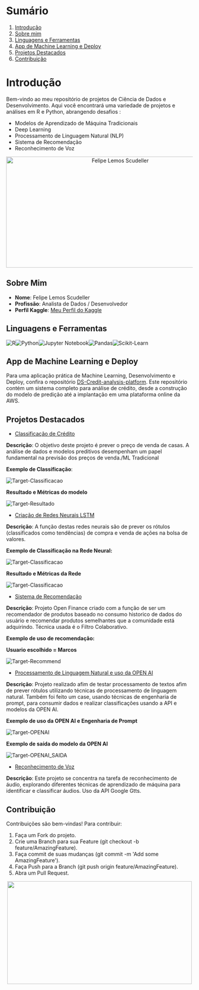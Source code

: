 # Sumário

1. [Introdução](#Introdução)
2. [Sobre mim](#Sobre-mim)
3. [Linguagens e Ferramentas](#Linguagens-e-Ferramentas)
4. [App de Machine Learning e Deploy](#App-de-Machine-Learning-e-Deploy)
5. [Projetos Destacados](#Projetos-Destacados)
6. [Contribuição](#Contribuição)

# Introdução

Bem-vindo ao meu repositório de projetos de Ciência de Dados e Desenvolvimento. Aqui você encontrará uma variedade de projetos e análises em R e Python, abrangendo desafios :

- Modelos de Aprendizado de Máquina Tradicionais
- Deep Learning
- Processamento de Linguagem Natural (NLP)
- Sistema de Recomendação
- Reconhecimento de Voz


<div style="text-align: center;">
  <img src="https://images.ctfassets.net/3viuren4us1n/6Uc2KZoG6vTJ2c5xGCxNTb/2461a7b51b9164b9a2b35f42e8c6152e/Games-Data.jpg" alt="Felipe Lemos Scudeller" width="600" height="300">
</div>

## Sobre Mim

- **Nome**: Felipe Lemos Scudeller
- **Profissão**: Analista de Dados / Desenvolvedor
- **Perfil Kaggle**: [Meu Perfil do Kaggle](https://www.kaggle.com/gajshield)

## Linguagens e Ferramentas
![R](https://img.shields.io/badge/R-276DC3?style=for-the-badge&logo=R&logoColor=white)![Python](https://img.shields.io/badge/Python-3776AB?style=for-the-badge&logo=python&logoColor=white)![Jupyter Notebook](https://img.shields.io/badge/Jupyter-Notebook-F37626?style=for-the-badge&logo=jupyter&logoColor=white)![Pandas](https://img.shields.io/badge/Pandas-150458?style=for-the-badge&logo=pandas&logoColor=white)![Scikit-Learn](https://img.shields.io/badge/Scikit--Learn-F7931E?style=for-the-badge&logo=scikit-learn&logoColor=white)

## App de Machine Learning e Deploy

Para uma aplicação prática de Machine Learning, Desenvolvimento e Deploy, confira o repositório [DS-Credit-analysis-platform](https://github.com/scudellerlemos/-DS-Credit-analysis-platform). Este repositório contém um sistema completo para análise de crédito, desde a construção do modelo de predição até a implantação em uma plataforma online da AWS.

## Projetos Destacados

- [Classificação de Crédito](https://github.com/scudellerlemos/Machine-Learning-Projects/blob/main/Kaggle%20Challenges/Classification_and_Clusters.ipynb)

**Descrição**: O objetivo deste projeto é prever o preço de venda de casas. A análise de dados e modelos preditivos desempenham um papel fundamental na previsão dos preços de venda./ML Tradicional

**Exemplo de Classificação**:

![Target-Classificacao](https://raw.githubusercontent.com/scudellerlemos/Machine-Learning-Projects/main/Kaggle%20Challenges/Exemplos/Exemplo_credito_target.png)

**Resultado e Métricas do modelo**

![Target-Resultado](https://github.com/scudellerlemos/Machine-Learning-Projects/blob/main/Kaggle%20Challenges/Exemplos/Exemplo_previsao_modelo_metricas.png)



- [Criação de Redes Neurais LSTM](https://github.com/scudellerlemos/Machine-Learning-Projects/tree/main/Deep%20Learning%20-%20NN/Entrega%20final)
  
**Descrição**: A função destas redes neurais são de prever os rótulos (classificados como tendências) de compra e venda de ações na bolsa de valores.

**Exemplo de Classificação na Rede Neural:**

![Target-Classificacao](https://github.com/scudellerlemos/Machine-Learning-Projects/blob/main/Deep%20Learning%20-%20NN/Entrega%20final/Exemplo/Exemplo_entrada_target.png)

**Resultado e Métricas da Rede**

![Target-Classificacao](https://github.com/scudellerlemos/Machine-Learning-Projects/blob/main/Deep%20Learning%20-%20NN/Entrega%20final/Exemplo/Exemplo_entrada_target.png)



- [Sistema de Recomendação](https://github.com/scudellerlemos/Machine-Learning-Projects/tree/main/Recommendation%20System)

**Descrição**: Projeto Open Finance criado com a função de ser um recomendador de produtos baseado no consumo historico de dados do usuário e recomendar produtos semelhantes que a comunidade está adquirindo. Técnica usada é o Filtro Colaborativo.

**Exemplo de uso de recomendação:**

**Usuario escolhido = Marcos**

![Target-Recommend](https://github.com/scudellerlemos/Machine-Learning-Projects/blob/main/Recommendation%20System/Exemplo.png)



- [Processamento de Linguagem Natural e uso da OPEN AI](https://github.com/scudellerlemos/Machine-Learning-Projects/tree/main/NLP)
  
**Descrição**: Projeto realizado afim de testar processamento de textos afim de prever rótulos utilizando técnicas de processamento de linguagem natural. Também foi feito um case, usando técnicas de engenharia de prompt, para consumir dados e realizar classificações usando a API e modelos da OPEN AI.

**Exemplo de uso da OPEN AI e Engenharia de Prompt**

![Target-OPENAI](https://github.com/scudellerlemos/Machine-Learning-Projects/blob/main/NLP/Exemplos/NLP_Exemplo_OPEN_AI_CONSUMO_API_ENG_PROMPT.png)

**Exemplo de saída do modelo da OPEN AI**

![Target-OPENAI_SAIDA](https://github.com/scudellerlemos/Machine-Learning-Projects/blob/main/NLP/Exemplos/NLP_EXEMPLO_OPEN_AI_SAIDA.png)



- [Reconhecimento de Voz](https://github.com/scudellerlemos/Machine-Learning-Projects/tree/main/Audio%20Recognition)

**Descrição**: Este projeto se concentra na tarefa de reconhecimento de áudio, explorando diferentes técnicas de aprendizado de máquina para identificar e classificar áudios. Uso da API Google Gtts.

## Contribuição
Contribuições são bem-vindas! Para contribuir:

1. Faça um Fork do projeto.
2. Crie uma Branch para sua Feature (git checkout -b feature/AmazingFeature).
3. Faça commit de suas mudanças (git commit -m 'Add some AmazingFeature').
4. Faça Push para a Branch (git push origin feature/AmazingFeature).
5. Abra um Pull Request.

<div align="center">
  <img src="https://i.pinimg.com/originals/cd/df/90/cddf900fe24300e30e162e4d1cbf0d7e.gif"  width="498" height="278">
</div>
